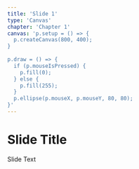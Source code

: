```yaml
---
title: 'Slide 1'
type: 'Canvas'
chapter: 'Chapter 1'
canvas: 'p.setup = () => {
  p.createCanvas(800, 400);
}
 
p.draw = () => {
  if (p.mouseIsPressed) {
    p.fill(0);
  } else {
    p.fill(255);
  }
  p.ellipse(p.mouseX, p.mouseY, 80, 80);
}'
---
```





# Slide Title
Slide Text
    